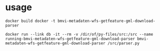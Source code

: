 usage
=====

`docker build docker -t bmvi-metadaten-wfs-getfeature-gml-download-parser`

`docker run --link db -it --rm -v /dir/of/py-files/src:/src --name running-bmvi-metadaten-wfs-getfeature-gml-download-parser bmvi-metadaten-wfs-getfeature-gml-download-parser /src/parser.py`
